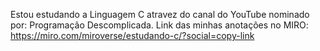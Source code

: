 Estou estudando a Linguagem C atravez do canal do YouTube nominado por: Programação Descomplicada.
Link das minhas anotações no MIRO: <https://miro.com/miroverse/estudando-c/?social=copy-link>
